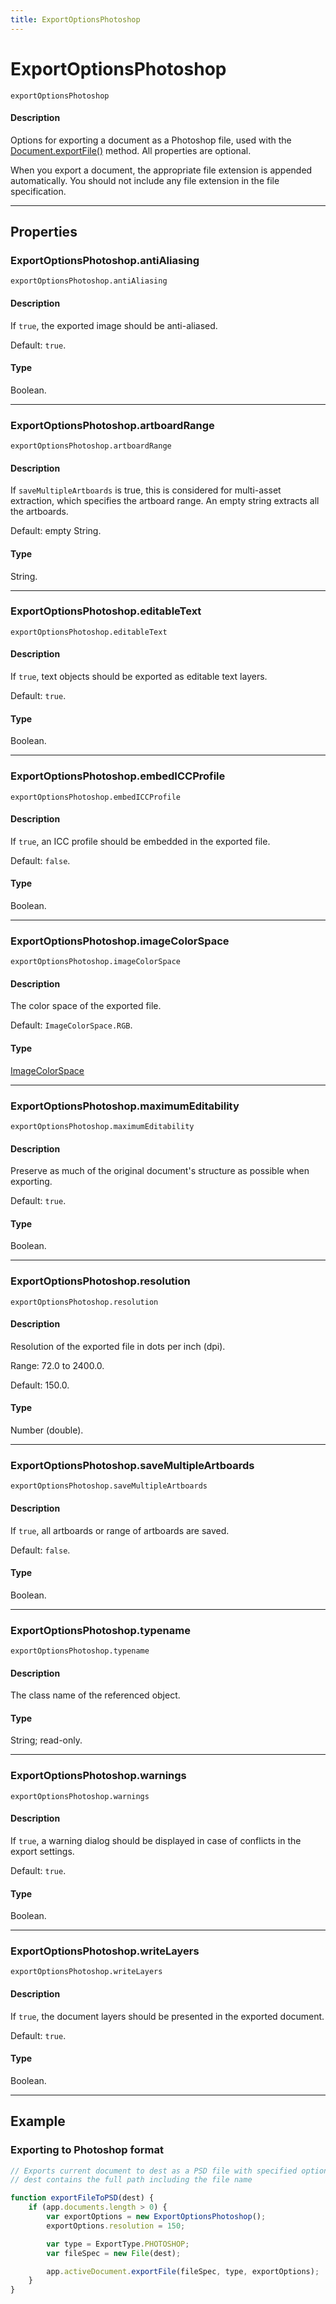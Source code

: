 ```yaml
---
title: ExportOptionsPhotoshop
---
```

# ExportOptionsPhotoshop

`exportOptionsPhotoshop`

#### Description

Options for exporting a document as a Photoshop file, used with the [Document.exportFile()](Document.md#documentexportfile) method. All properties are optional.

When you export a document, the appropriate file extension is appended automatically. You should not include any file extension in the file specification.

---

## Properties

### ExportOptionsPhotoshop.antiAliasing

`exportOptionsPhotoshop.antiAliasing`

#### Description

If `true`, the exported image should be anti-aliased.

Default: `true`.

#### Type

Boolean.

---

### ExportOptionsPhotoshop.artboardRange

`exportOptionsPhotoshop.artboardRange`

#### Description

If `saveMultipleArtboards` is true, this is considered for multi-asset extraction, which specifies the artboard range. An empty string extracts all the artboards.

Default: empty String.

#### Type

String.

---

### ExportOptionsPhotoshop.editableText

`exportOptionsPhotoshop.editableText`

#### Description

If `true`, text objects should be exported as editable text layers.

Default: `true`.

#### Type

Boolean.

---

### ExportOptionsPhotoshop.embedICCProfile

`exportOptionsPhotoshop.embedICCProfile`

#### Description

If `true`, an ICC profile should be embedded in the exported file.

Default: `false`.

#### Type

Boolean.

---

### ExportOptionsPhotoshop.imageColorSpace

`exportOptionsPhotoshop.imageColorSpace`

#### Description

The color space of the exported file.

Default: `ImageColorSpace.RGB`.

#### Type

[ImageColorSpace](scripting-constants.md#imagecolorspace)

---

### ExportOptionsPhotoshop.maximumEditability

`exportOptionsPhotoshop.maximumEditability`

#### Description

Preserve as much of the original document's structure as possible when exporting.

Default: `true`.

#### Type

Boolean.

---

### ExportOptionsPhotoshop.resolution

`exportOptionsPhotoshop.resolution`

#### Description

Resolution of the exported file in dots per inch (dpi).

Range: 72.0 to 2400.0.

Default: 150.0.

#### Type

Number (double).

---

### ExportOptionsPhotoshop.saveMultipleArtboards

`exportOptionsPhotoshop.saveMultipleArtboards`

#### Description

If `true`, all artboards or range of artboards are saved.

Default: `false`.

#### Type

Boolean.

---

### ExportOptionsPhotoshop.typename

`exportOptionsPhotoshop.typename`

#### Description

The class name of the referenced object.

#### Type

String; read-only.

---

### ExportOptionsPhotoshop.warnings

`exportOptionsPhotoshop.warnings`

#### Description

If `true`, a warning dialog should be displayed in case of conflicts in the export settings.

Default: `true`.

#### Type

Boolean.

---

### ExportOptionsPhotoshop.writeLayers

`exportOptionsPhotoshop.writeLayers`

#### Description

If `true`, the document layers should be presented in the exported document.

Default: `true`.

#### Type

Boolean.

---

## Example

### Exporting to Photoshop format

```javascript
// Exports current document to dest as a PSD file with specified options,
// dest contains the full path including the file name

function exportFileToPSD(dest) {
    if (app.documents.length > 0) {
        var exportOptions = new ExportOptionsPhotoshop();
        exportOptions.resolution = 150;

        var type = ExportType.PHOTOSHOP;
        var fileSpec = new File(dest);

        app.activeDocument.exportFile(fileSpec, type, exportOptions);
    }
}
```
